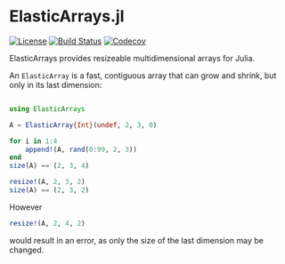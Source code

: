 # ElasticArrays.jl

[![License](http://img.shields.io/badge/license-MIT-brightgreen.svg?style=flat)](LICENSE.md)
[![Build Status](https://travis-ci.com/JuliaArrays/ElasticArrays.jl.svg?branch=master)](https://travis-ci.com/JuliaArrays/ElasticArrays.jl)
[![Codecov](https://codecov.io/gh/JuliaArrays/ElasticArrays.jl/branch/master/graph/badge.svg)](https://codecov.io/gh/JuliaArrays/ElasticArrays.jl)

ElasticArrays provides resizeable multidimensional arrays for Julia.

An `ElasticArray` is a fast, contiguous array that can grow and shrink, but
only in its last dimension:

```julia

using ElasticArrays

A = ElasticArray{Int}(undef, 2, 3, 0)

for i in 1:4
    append!(A, rand(0:99, 2, 3))
end
size(A) == (2, 3, 4)

resize!(A, 2, 3, 2)
size(A) == (2, 3, 2)
```

However

```julia
resize!(A, 2, 4, 2)
```

would result in an error, as only the size of the last dimension may be
changed.
